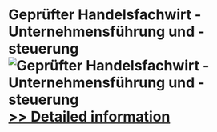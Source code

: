 # Geprüfter Handelsfachwirt - Unternehmensführung und -steuerung<br />![Geprüfter Handelsfachwirt - Unternehmensführung und -steuerung](https://mycommerce.akamaized.net/api/pimages/P300381779/BIG/300381779.JPG)<br />[>> Detailed information](https://secure.shareit.com/shareit/product.html?productid=300381779&affiliateid=200057808)